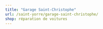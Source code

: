 ```yaml
---
title: "Garage Saint-Christophe"
url: /saint-yorre/garage-saint-christophe/
shop: réparation de voitures
---
```

